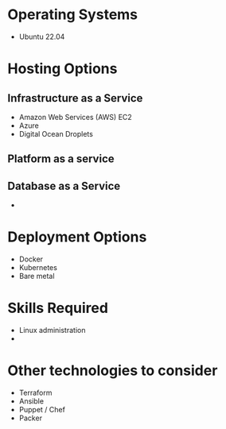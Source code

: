 


# Operating Systems
* Ubuntu 22.04 

# Hosting Options

## Infrastructure as a Service
* Amazon Web Services (AWS) EC2
* Azure 
* Digital Ocean Droplets

## Platform as a service


## Database as a Service
* 

# Deployment Options
* Docker
* Kubernetes
* Bare metal


# Skills Required
* Linux administration 
* 

# Other technologies to consider
* Terraform 
* Ansible 
* Puppet / Chef
* Packer
